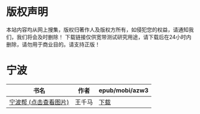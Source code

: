 # 版权声明

本站内容均从网上搜集，版权归著作人及版权方所有，如侵犯您的权益，请通知我们，我们将会及时删除！ 下载链接仅供宽带测试研究用途，请下载后在24小时内删除，请勿用于商业目的。请支持正版！

# 宁波

| 书名 | 作者 | epub/mobi/azw3 |
| --- | --- | --- |
| [宁波帮 (点击查看图片)](https://www.dushupai.com/attachment/2024/06/05/874ea9afb061e609.jpg) | 王千马 | [下载](https://url89.ctfile.com/f/31084289-1357029250-02851b?p=8866) |
